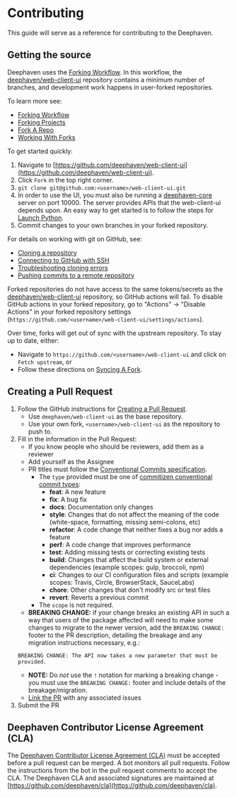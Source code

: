 # Contributing

This guide will serve as a reference for contributing to the Deephaven.

## Getting the source

Deephaven uses the [Forking Workflow](https://www.atlassian.com/git/tutorials/comparing-workflows/forking-workflow). In this workflow, the [deephaven/web-client-ui](https://github.com/deephaven/web-client-ui) repository contains a minimum number of branches, and development work happens in user-forked repositories.

To learn more see:

- [Forking Workflow](https://www.atlassian.com/git/tutorials/comparing-workflows/forking-workflow)
- [Forking Projects](https://guides.github.com/activities/forking/)
- [Fork A Repo](https://docs.github.com/en/github/getting-started-with-github/fork-a-repo)
- [Working With Forks](https://docs.github.com/en/github/collaborating-with-issues-and-pull-requests/working-with-forks)

To get started quickly:

1. Navigate to [https://github.com/deephaven/web-client-ui](https://github.com/deephaven/web-client-ui).
2. Click `Fork` in the top right corner.
3. `git clone git@github.com:<username>/web-client-ui.git`
4. In order to use the UI, you must also be running a [deephaven-core](https://github.com/deephaven/deephaven-core) server on port 10000. The server provides APIs that the web-client-ui depends upon. An easy way to get started is to follow the steps for [Launch Python](https://github.com/deephaven/deephaven-core#launch-python).
5. Commit changes to your own branches in your forked repository.

For details on working with git on GitHub, see:

- [Cloning a repository](https://docs.github.com/en/repositories/creating-and-managing-repositories/cloning-a-repository)
- [Connecting to GitHub with SSH](https://docs.github.com/en/authentication/connecting-to-github-with-ssh)
- [Troubleshooting cloning errors](https://docs.github.com/en/repositories/creating-and-managing-repositories/troubleshooting-cloning-errors)
- [Pushing commits to a remote repository](https://docs.github.com/en/get-started/using-git/pushing-commits-to-a-remote-repository)

Forked repositories do not have access to the same tokens/secrets as the [deephaven/web-client-ui](https://github.com/deephaven/web-client-ui) repository, so GitHub actions will fail. To disable GitHub actions in your forked repository, go to "Actions" -> "Disable Actions" in your forked repository settings (`https://github.com/<username>/web-client-ui/settings/actions`).

Over time, forks will get out of sync with the upstream repository. To stay up to date, either:

- Navigate to `https://github.com/<username>/web-client-ui` and click on `Fetch upstream`, or
- Follow these directions on [Syncing A Fork](https://docs.github.com/en/github/collaborating-with-issues-and-pull-requests/syncing-a-fork).

## Creating a Pull Request

1. Follow the GitHub instructions for [Creating a Pull Request](https://docs.github.com/en/pull-requests/collaborating-with-pull-requests/proposing-changes-to-your-work-with-pull-requests/creating-a-pull-request).
   - Use `deephaven/web-client-ui` as the base repository.
   - Use your own fork, `<username>/web-client-ui` as the repository to push to.
2. Fill in the information in the Pull Request:
   - If you know people who should be reviewers, add them as a reviewer
   - Add yourself as the Assignee
   - PR titles must follow the [Conventional Commits specification](https://www.conventionalcommits.org/en/v1.0.0/).
     - The `type` provided must be one of [commitizen conventional commit types](https://github.com/commitizen/conventional-commit-types):
       - **feat**: A new feature
       - **fix**: A bug fix
       - **docs**: Documentation only changes
       - **style**: Changes that do not affect the meaning of the code (white-space, formatting, missing semi-colons, etc)
       - **refactor**: A code change that neither fixes a bug nor adds a feature
       - **perf**: A code change that improves performance
       - **test**: Adding missing tests or correcting existing tests
       - **build**: Changes that affect the build system or external dependencies (example scopes: gulp, broccoli, npm)
       - **ci**: Changes to our CI configuration files and scripts (example scopes: Travis, Circle, BrowserStack, SauceLabs)
       - **chore**: Other changes that don't modify src or test files
       - **revert**: Reverts a previous commit
     - The `scope` is not required.
   - **BREAKING CHANGE:** if your change breaks an existing API in such a way that users of the package affected will need to make some changes to migrate to the newer version, add the `BREAKING CHANGE:` footer to the PR description, detailing the breakage and any migration instructions necessary, e.g.:
   ```
   BREAKING CHANGE: The API now takes a new parameter that must be provided.
   ```
   - **NOTE:** Do _not_ use the `!` notation for marking a breaking change - you must use the `BREAKING CHANGE:` footer and include details of the breakage/migration.
   - [Link the PR](https://docs.github.com/en/issues/tracking-your-work-with-issues/linking-a-pull-request-to-an-issue) with any associated issues
3. Submit the PR

## Deephaven Contributor License Agreement (CLA)

The [Deephaven Contributor License Agreement (CLA)](https://github.com/deephaven/cla/blob/main/CLA.md) must be accepted before a pull request can be merged. A bot monitors all pull requests. Follow the instructions from the bot in the pull request comments to accept the CLA. The Deephaven CLA and associated signatures are maintained at [https://github.com/deephaven/cla](https://github.com/deephaven/cla).
